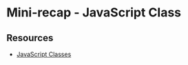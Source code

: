 # Mini-recap - JavaScript Class

## Resources

- [JavaScript Classes](https://developer.mozilla.org/en-US/docs/Web/JavaScript/Reference/Classes)
